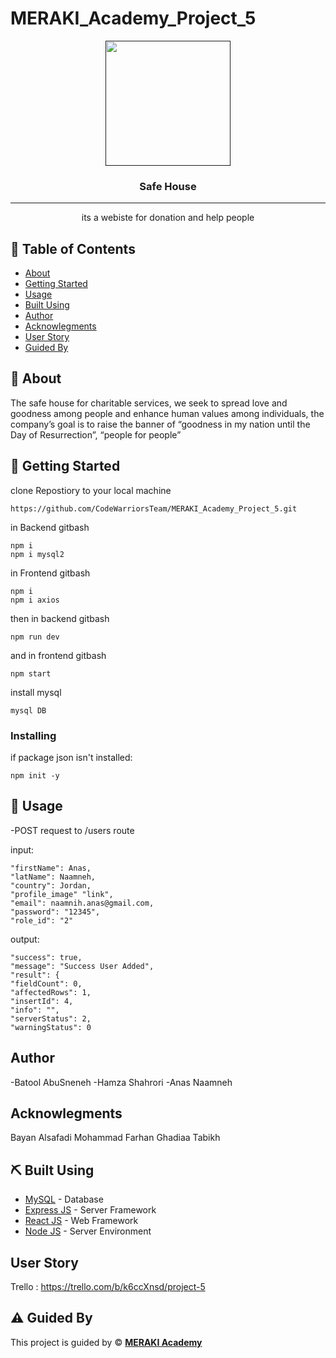 # MERAKI_Academy_Project_5

<p align="center">
  <a href="" rel="noopener">
 <img width=200px height=200px src="https://media.istockphoto.com/vectors/safe-house-gradient-icon-vector-id1352036690?k=20&m=1352036690&s=612x612&w=0&h=9mErdZvi0yxqa26ZCKzTGlSw31NqFqUwaqvgIBGdfek= alt="Project logo"></a>
</p>

<h3 align="center">Safe House</h3>

---



<p align="center"> its a webiste for donation and help people
    <br> 
</p>


## 📝 Table of Contents

- [About](#about)
- [Getting Started](#getting_started)
- [Usage](#usage)
- [Built Using](#built_using)
- [Author](#author)
- [Acknowlegments](#acknowlegments)
- [User Story](#user_story)
- [Guided By](#guided_by)

## 🧐 About <a name = "about"></a>

The safe house for charitable services, we seek to spread love and goodness among people and enhance human values among individuals, the company’s goal is to raise the banner of “goodness in my nation until the Day of Resurrection”, “people for people”

## 🏁 Getting Started <a name = "getting_started"></a>

clone Repostiory to your local machine

```
https://github.com/CodeWarriorsTeam/MERAKI_Academy_Project_5.git
```

in Backend gitbash
```
npm i 
npm i mysql2
```

in Frontend gitbash
```
npm i 
npm i axios
```

then in backend gitbash
```
npm run dev
```
and in frontend gitbash 
```
npm start
```

install mysql
```
mysql DB
```

### Installing

if package json isn't installed:

```
npm init -y 
```

## 🎈 Usage <a name="usage"></a>

-POST request to /users route 
 
 input: 
 
 ```
 "firstName": Anas,
 "latName": Naamneh,
 "country": Jordan,
 "profile_image" "link",
 "email": naamnih.anas@gmail.com,
 "password": "12345",
 "role_id": "2"
 ```
 
 output:
 
 ```
"success": true,
"message": "Success User Added",
"result": {
"fieldCount": 0,
"affectedRows": 1,
"insertId": 4,
"info": "",
"serverStatus": 2,
"warningStatus": 0
 ```
 
  ## Author <a name = "author"></a>

 -Batool AbuSneneh
 -Hamza Shahrori
 -Anas Naamneh
 
 
  ## Acknowlegments <a name = "acknowlegments"></a>
  
  Bayan Alsafadi
 Mohammad Farhan
 Ghadiaa Tabikh
   
 
 
 
 ## ⛏️ Built Using <a name = "built_using"></a>

- [MySQL](https://www.mysql.com/) - Database
- [Express JS](https://expressjs.com/) - Server Framework
- [React JS](https://https://reactjs.org/) - Web Framework
- [Node JS](https://nodejs.org/en/) - Server Environment


 ##  User Story <a name = "#user_story"></a>
 
 
Trello : https://trello.com/b/k6ccXnsd/project-5



## ⚠️ Guided By <a name = "guided_by"></a>

This project is guided by ©️ **[MERAKI Academy](https://www.meraki-academy.org)**






